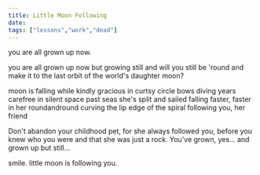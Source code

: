 ```yaml
---
title: Little Moon Following
date: 
tags: ["lessons","work","dead"]
---
```


you are all grown up now.

you are all grown up now    but
growing still and will you still be 'round and make it to
the last orbit of the world's daughter
moon?

moon
    is falling while kindly gracious
    in curtsy circle bows
diving
    years carefree in silent space
    past seas she's split and sailed
falling
    faster, faster in her roundandround
    curving the lip edge of the spiral
following
    you, her friend

Don't abandon your childhood pet,
for she always followed you,
before you knew
    who you were
    and that she was just a rock.
You've grown, yes...    and grown up
    but still...

smile.  little moon is following you.
